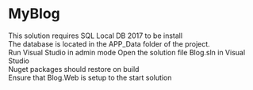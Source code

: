# MyBlog
This solution requires SQL Local DB 2017 to be install<br>
The database is located in the APP_Data folder of the project.<br>
Run Visual Studio in admin mode
Open the solution file Blog.sln in Visual Studio<br>
Nuget packages should restore on build<br>
Ensure that Blog.Web is setup to the start solution <br>


